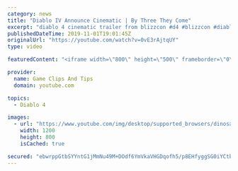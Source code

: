 ```yaml
---
category: news
title: "Diablo IV Announce Cinematic | By Three They Come"
excerpt: "diablo 4 cinematic trailer from blizzcon #d4 #blizzcon #diablo."
publishedDateTime: 2019-11-01T19:01:45Z
originalUrl: "https://youtube.com/watch?v=0vE3rAjtqUY"
type: video

featuredContent: "<iframe width=\"800\" height=\"500\" frameborder=\"0\" src=\"https://www.youtube.com/embed/0vE3rAjtqUY\" allow=\"accelerometer; autoplay; encrypted-media; gyroscope; picture-in-picture\" allowfullscreen></iframe>"

provider:
  name: Game Clips And Tips
  domain: youtube.com

topics:
  - Diablo 4

images:
  - url: "https://www.youtube.com/img/desktop/supported_browsers/dinosaur.png"
    width: 1200
    height: 800
    isCached: true

secured: "ebwrppGtbSYYntG1jMmNu49M+DOdf6YmVkaVHGDqofh5/p8EHfyggSG0iYCtbLYDwZT6WWyFbB4+t9yDnNNO3OwYyxUFXgYGwNhjodCxlIJpfC+PISQtonkI0FiXJ17ZVW+iA6DMIG0gvGT7kOCrEMiYNlLoqT76I8uA4SXFHzEPuPGHtm7mKaYG2OsSCdC29fEp+DFsLO6iNi8FGh+ky8U7xGjf4XZ8Syz2/t/IxRd0LTq1A9bvBGN6OLMRnPJGWG9R/+MtlRUKYYriUH6FRZ94LXrvLH9FHGScIQO/FOLp8npsU6B+0iQoLWxlJAr1IyHT0pvm43jg+5pVrIMbnSO9rCl+kZ77XcPSPNR+MMU3U1Yuhluq00JjxXlgfdEFeGj/8QZx/OnPQqi2w5ac0Q==;au9M2nJKvSLfQMzgkl9aIA=="
---
```


